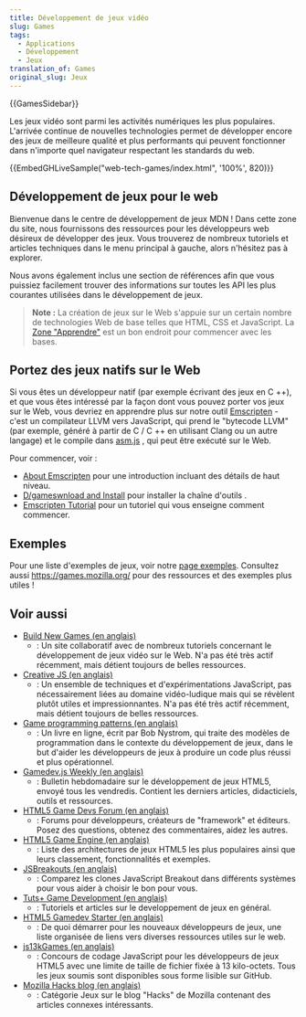 ```yaml
---
title: Développement de jeux vidéo
slug: Games
tags:
  - Applications
  - Développement
  - Jeux
translation_of: Games
original_slug: Jeux
---
```

{{GamesSidebar}}

Les jeux vidéo sont parmi les activités numériques les plus populaires. L'arrivée continue de nouvelles technologies permet de développer encore des jeux de meilleure qualité et plus performants qui peuvent fonctionner dans n'importe quel navigateur respectant les standards du web.

{{EmbedGHLiveSample("web-tech-games/index.html", '100%', 820)}}

## Développement de jeux pour le web

Bienvenue dans le centre de développement de jeux MDN ! Dans cette zone du site, nous fournissons des ressources pour les développeurs web désireux de développer des jeux. Vous trouverez de nombreux tutoriels et articles techniques dans le menu principal à gauche, alors n'hésitez pas à explorer.

Nous avons également inclus une section de références afin que vous puissiez facilement trouver des informations sur toutes les API les plus courantes utilisées dans le développement de jeux.

> **Note :** La création de jeux sur le Web s'appuie sur un certain nombre de technologies Web de base telles que HTML, CSS et JavaScript. La [Zone "Apprendre"](/fr/Apprendre) est un bon endroit pour commencer avec les bases.

## Portez des jeux natifs sur le Web

Si vous êtes un développeur natif (par exemple écrivant des jeux en C ++), et que vous êtes intéressé par la façon dont vous pouvez porter vos jeux sur le Web, vous devriez en apprendre plus sur notre outil [Emscripten](http://kripken.github.io/emscripten-site/index.html) - c'est un compilateur LLVM vers JavaScript, qui prend le "bytecode LLVM" (par exemple, généré à partir de C / C ++ en utilisant Clang ou un autre langage) et le compile dans [asm.js](/fr/docs/Games/Tools/asm.js) , qui peut être exécuté sur le Web.

Pour commencer, voir :

- [About Emscripten](http://kripken.github.io/emscripten-site/docs/introducing_emscripten/about_emscripten.html) pour une introduction incluant des détails de haut niveau.
- [D/gameswnload and Install](http://kripken.github.io/emscripten-site/docs/getting_started/downloads.html) pour installer la chaîne d'outils .
- [Emscripten Tutorial](http://kripken.github.io/emscripten-site/docs/getting_started/Tutorial.html) pour un tutoriel qui vous enseigne comment commencer.

## Exemples

Pour une liste d'exemples de jeux, voir notre [page exemples](/fr/docs/Games/Examples). Consultez aussi <https://games.mozilla.org/> pour des ressources et des exemples plus utiles !

## Voir aussi

- [Build New Games (en anglais)](http://buildnewgames.com/)
  - : Un site collaboratif avec de nombreux tutoriels concernant le développement de jeux vidéo sur le Web. N'a pas été très actif récemment, mais détient toujours de belles ressources.
- [Creative JS (en anglais)](http://creativejs.com/)
  - : Un ensemble de techniques et d'expérimentations JavaScript, pas nécessairement liées au domaine vidéo-ludique mais qui se révèlent plutôt utiles et impressionnantes. N'a pas été très actif récemment, mais détient toujours de belles ressources.
- [Game programming patterns (en anglais)](http://gameprogrammingpatterns.com/)
  - : Un livre en ligne, écrit par Bob Nystrom, qui traite des modèles de programmation dans le contexte du développement de jeux, dans le but d'aider les développeurs de jeux à produire un code plus réussi et plus opérationnel.
- [Gamedev.js Weekly (en anglais)](http://gamedevjsweekly/games.com/)
  - : Bulletin hebdomadaire sur le développement de jeux HTML5, envoyé tous les vendredis. Contient les derniers articles, didacticiels, outils et ressources.
- [HTML5 Game Devs Forum (en anglais)](http://www.html5gamedevs.com/)
  - : Forums pour développeurs, créateurs de "framework" et éditeurs. Posez des questions, obtenez des commentaires, aidez les autres.
- [HTML5 Game Engine (en anglais)](http://html5gameengine.com/)
  - : Liste des architectures de jeux HTML5 les plus populaires ainsi que leurs classement, fonctionnalités et exemples.
- [JSBreakouts (en anglais)](http://www.jsbreakouts.org/)
  - : Comparez les clones JavaScript Breakout dans différents systèmes pour vous aider à choisir le bon pour vous.
- [Tuts+ Game Development (en anglais)](http://gamedevelopment.tutsplus.com/)
  - : Tutoriels et articles sur le developpement de jeux en général.
- [HTML5 Gamedev Starter (en anglais)](http://html5devstarter.enclavegames.com/)
  - : De quoi démarrer pour les nouveaux développeurs de jeux, une liste organisée de liens vers diverses ressources utiles sur le web.
- [js13kGames (en anglais)](http://js13kgames.com/)
  - : Concours de codage JavaScript pour les développeurs de jeux HTML5 avec une limite de taille de fichier fixée à 13 kilo-octets. Tous les jeux soumis sont disponibles sous forme lisible sur GitHub.
- [Mozilla Hacks blog (en anglais)](https://hacks.mozilla.org/category/games/)
  - : Catégorie Jeux sur le blog "Hacks" de Mozilla contenant des articles connexes intéressants.
